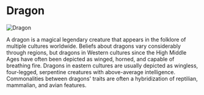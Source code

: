 # Dragon

![Dragon](https://www.google.com/url?sa=i&url=https%3A%2F%2Fkingarthur.fandom.com%2Fwiki%2FDragons&psig=AOvVaw0IoN4s0LCj_T5JdMyedXgs&ust=1754825655728000&source=images&cd=vfe&opi=89978449&ved=0CBUQjRxqFwoTCPjOjpXR_Y4DFQAAAAAdAAAAABAE)


A dragon is a magical legendary creature that appears in the folklore of multiple cultures worldwide. Beliefs about dragons vary considerably through regions, but dragons in Western cultures since the High Middle Ages have often been depicted as winged, horned, and capable of breathing fire. Dragons in eastern cultures are usually depicted as wingless, four-legged, serpentine creatures with above-average intelligence. Commonalities between dragons' traits are often a hybridization of reptilian, mammalian, and avian features.

